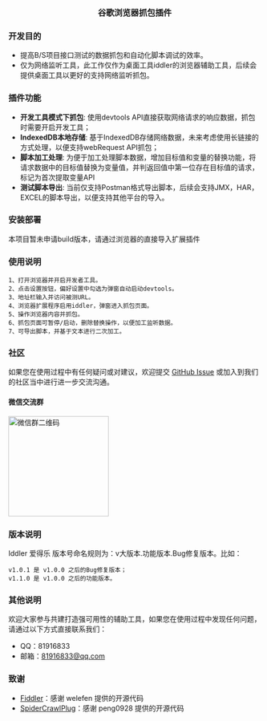 <h3 align="center">谷歌浏览器抓包插件</h3>

### 开发目的

- 提高B/S项目接口测试的数据抓包和自动化脚本调试的效率。
- 仅为网络监听工具，此工作仅作为桌面工具iddler的浏览器辅助工具，后续会提供桌面工具以更好的支持网络监听抓包。

### 插件功能

- **开发工具模式下抓包**: 使用devtools API直接获取网络请求的响应数据，抓包时需要开启开发工具；
- **IndexedDB本地存储**: 基于IndexedDB存储网络数据，未来考虑使用长链接的方式处理，以便支持webRequest API抓包；
- **脚本加工处理**: 为便于加工处理脚本数据，增加目标值和变量的替换功能，将请求数据中的目标值替换为变量值，并判返回值中第一位存在目标值的请求，标记为首次提取变量API
- **测试脚本导出**: 当前仅支持Postman格式导出脚本，后续会支持JMX，HAR，EXCEL的脚本导出，以便支持其他平台的导入。

### 安装部署
本项目暂未申请build版本，请通过浏览器的直接导入扩展插件

### 使用说明

```text
1、打开浏览器并开启开发者工具。
2、点击设置按钮，偏好设置中勾选为弹窗自动启动devtools。
3、地址栏输入并访问被测URL。
4、浏览器扩展程序启用iddler，弹窗进入抓包页面。
5、操作浏览器内容并抓包。
6、抓包页面可暂停/启动，删除替换操作，以便加工监听数据。
7、可导出脚本，并基于文本进行二次加工。
```

### 社区

如果您在使用过程中有任何疑问或对建议，欢迎提交 [GitHub Issue](https://github.com/osgm/Iddler-chrome-plugin/issues) 或加入到我们的社区当中进行进一步交流沟通。

#### 微信交流群

<img src="待建立" alt="微信群二维码" width="200"/>

### 版本说明

Iddler 爱得乐 版本号命名规则为：v大版本.功能版本.Bug修复版本。比如：

```text
v1.0.1 是 v1.0.0 之后的Bug修复版本；
v1.1.0 是 v1.0.0 之后的功能版本。
```

### 其他说明

欢迎大家参与共建打造强可用性的辅助工具，如果您在使用过程中发现任何问题，请通过以下方式直接联系我们：

- QQ：81916833
- 邮箱：81916833@qq.com

### 致谢
-   [Fiddler](https://github.com/welefen/Fiddler)：感谢 welefen 提供的开源代码
-   [SpiderCrawlPlug](https://github.com/peng0928/SpiderCrawlPlug)：感谢 peng0928 提供的开源代码

